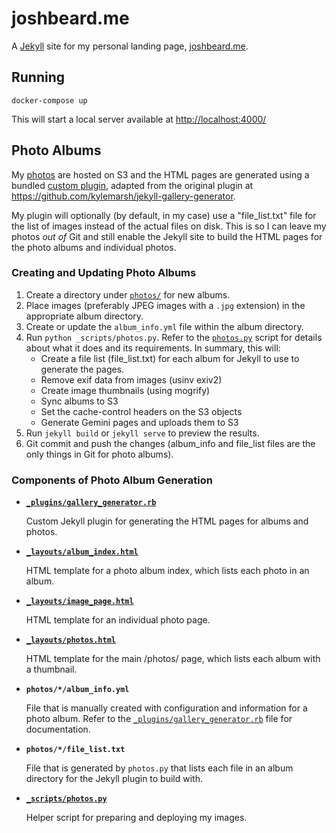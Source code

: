 # joshbeard.me

A [Jekyll](https://jekyllrb.com/) site for my personal landing page,
[joshbeard.me](https://joshbeard.me).

## Running

```shell
docker-compose up
```

This will start a local server available at <http://localhost:4000/>

## Photo Albums

My [photos](https://joshbeard.me/photos) are hosted on S3 and the HTML pages
are generated using a bundled [custom plugin](_plugins/gallery_generator.rb),
adapted from the original plugin at <https://github.com/kylemarsh/jekyll-gallery-generator>.

My plugin will optionally (by default, in my case) use a "file_list.txt" file
for the list of images instead of the actual files on disk. This is so I can
leave my photos _out of_ Git and still enable the Jekyll site to build the HTML
pages for the photo albums and individual photos.

### Creating and Updating Photo Albums

1. Create a directory under [`photos/`](photos/) for new albums.
2. Place images (preferably JPEG images with a `.jpg` extension) in the appropriate album directory.
3. Create or update the `album_info.yml` file within the album directory.
4. Run `python _scripts/photos.py`. Refer to the
   [`photos.py`](_scripts/photos.py) script for details about what it does and its
   requirements. In summary, this will:
     * Create a file list (file_list.txt) for each album for Jekyll to use to
       generate the pages.
     * Remove exif data from images (usinv exiv2)
     * Create image thumbnails (using mogrify)
     * Sync albums to S3
     * Set the cache-control headers on the S3 objects
     * Generate Gemini pages and uploads them to S3
5. Run `jekyll build` or `jekyll serve` to preview the results.
6. Git commit and push the changes (album_info and file_list files are the only
   things in Git for photo albums).

### Components of Photo Album Generation

* __[`_plugins/gallery_generator.rb`](_plugins/gallery_generator.rb)__

  Custom Jekyll plugin for generating the HTML pages for albums and photos.

* __[`_layouts/album_index.html`](_layouts/album_index.html)__

  HTML template for a photo album index, which lists each photo in an album.

* __[`_layouts/image_page.html`](_layouts/image_page.html)__

  HTML template for an individual photo page.

* __[`_layouts/photos.html`](_layouts/photos.html)__

  HTML template for the main /photos/ page, which lists each album with a
  thumbnail.

* __`photos/*/album_info.yml`__

  File that is manually created with configuration and information for a photo
  album. Refer to the
  [`_plugins/gallery_generator.rb`](_plugins/gallery_generator.rb) file for
  documentation.

* __`photos/*/file_list.txt`__

  File that is generated by `photos.py` that lists each file in an album
  directory for the Jekyll plugin to build with.

* __[`_scripts/photos.py`](_scripts/photos.py)__

  Helper script for preparing and deploying my images.
